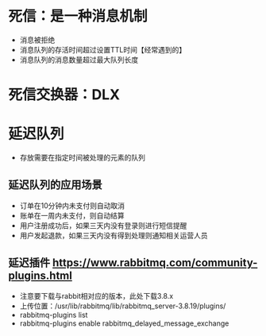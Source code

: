 # 死信：是一种消息机制
- 消息被拒绝
- 消息队列的存活时间超过设置TTL时间【经常遇到的】
- 消息队列的消息数量超过最大队列长度

# 死信交换器：DLX

# 延迟队列
- 存放需要在指定时间被处理的元素的队列

## 延迟队列的应用场景
- 订单在10分钟内未支付则自动取消
- 账单在一周内未支付，则自动结算
- 用户注册成功后，如果三天内没有登录则进行短信提醒
- 用户发起退款，如果三天内没有得到处理则通知相关运营人员 

## 延迟插件 https://www.rabbitmq.com/community-plugins.html
- 注意要下载与rabbit相对应的版本，此处下载3.8.x
- 上传位置：/usr/lib/rabbitmq/lib/rabbitmq_server-3.8.19/plugins/
- rabbitmq-plugins list
- rabbitmq-plugins enable  rabbitmq_delayed_message_exchange

